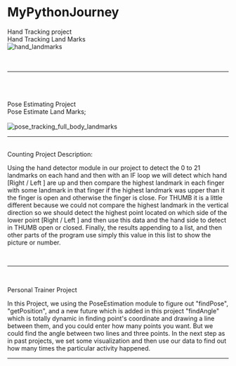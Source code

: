 # MyPythonJourney

Hand Tracking project
<br/>
Hand Tracking Land Marks
<br/>
![hand_landmarks](https://user-images.githubusercontent.com/85022016/161560591-df4909b0-3e19-4697-8e0e-c2e8bdd1b42f.png)
<br/><br/><br/>

---

<br/><br/><br/>
Pose Estimating Project
<br/>
Pose Estimate Land Marks;
<br/>
<br/>
![pose_tracking_full_body_landmarks](https://user-images.githubusercontent.com/85022016/161560953-550125c1-a4f6-405b-b5b6-509f5a26fce3.png)
<br/>

---

<br/>
Counting Project Description:

Using the hand detector module in our project to detect the 0 to 21 landmarks on each hand and then with an IF loop we will detect which hand [Right / Left ] are up and then compare the highest landmark in each finger with some landmark in that finger if the highest landmark was upper than it the finger is open and otherwise the finger is close. For THUMB it is a little different because we could not compare the highest landmark in the vertical direction so we should detect the highest point located on which side of the lower point [Right / Left ] and then use this data and the hand side to detect in THUMB open or closed.
Finally, the results appending to a list, and then other parts of the program use simply this value in this list to show the picture or number.

<br/>

---

<br/>

Personal Trainer Project

In this Project, we using the PoseEstimation module to figure out "findPose", "getPosition", and a new future which is added in this project "findAngle" which is totally dynamic in finding point's coordinate and drawing a line between them, and you could enter how many points you want. But we could find the angle between two lines and three points.
In the next step as in past projects, we set some visualization and then use our data to find out how many times the particular activity happened.
<br/>

---

<br/>
